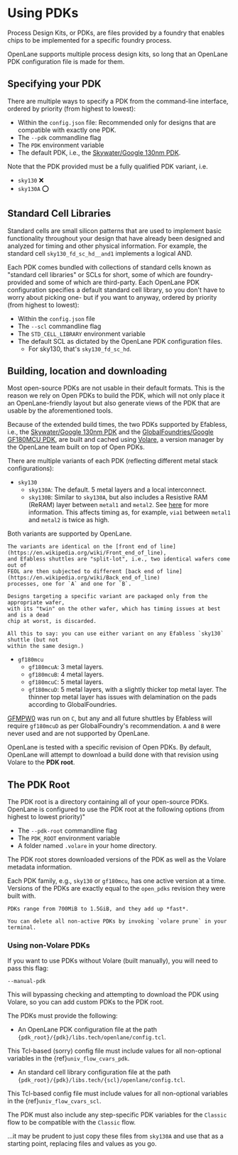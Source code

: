 # Using PDKs

Process Design Kits, or PDKs, are files provided by a foundry that enables chips
to be implemented for a specific foundry process.

OpenLane supports multiple process design kits, so long that an OpenLane PDK
configuration file is made for them.

## Specifying your PDK

There are multiple ways to specify a PDK from the command-line interface,
ordered by priority (from highest to lowest):

* Within the `config.json` file: Recommended only for designs that are compatible
  with exactly one PDK.
* The `--pdk` commandline flag
* The `PDK` environment variable
* The default PDK, i.e., the [Skywater/Google 130nm PDK](https://github.com/google/skywater-pdk).

Note that the PDK provided must be a fully qualified PDK variant, i.e.
* `sky130`  ❌
* `sky130A` ⭕

## Standard Cell Libraries

Standard cells are small silicon patterns that are used to implement basic
functionality throughout your design that have already been designed and
analyzed for timing and other physical information. For example, the standard
cell `sky130_fd_sc_hd__and1` implements a logical AND.

Each PDK comes bundled with collections of standard cells known as "standard
cell libraries" or SCLs for short, some of which are foundry-provided and some
of which are third-party. Each OpenLane PDK configuration specifies a default
standard cell library, so you don't have to worry about picking one- but if you
want to anyway, ordered by priority (from highest to lowest):

* Within the `config.json` file
* The `--scl` commandline flag
* The `STD_CELL_LIBRARY` environment variable
* The default SCL as dictated by the OpenLane PDK configuration files.
    * For sky130, that's `sky130_fd_sc_hd`.

## Building, location and downloading

Most open-source PDKs are not usable in their default formats. This is the reason
we rely on Open PDKs to build the PDK, which will not only place it an OpenLane-friendly
layout but also generate views of the PDK that are usable by the aforementioned
tools.

Because of the extended build times, the two PDKs supported by Efabless, i.e., 
the [Skywater/Google 130nm PDK](https://github.com/google/skywater-pdk) and
the [GlobalFoundries/Google GF180MCU PDK](https://github.com/google/gf180mcu-pdk),
are built and cached using [Volare](https://github.com/efabless/volare), a version
manager by the OpenLane team built on top of Open PDKs.

There are multiple variants of each PDK (reflecting different metal stack
configurations):

* `sky130`
    * `sky130A`: The default. 5 metal layers and a local interconnect.
    * `sky130B`: Similar to `sky130A`, but also includes a Resistive RAM (ReRAM)
      layer between `metal1` and `metal2`. See [here](https://sky130-fd-pr-reram.readthedocs.io/en/latest/background.html) for more information. This affects timing as, for example,
      `via1` between `metal1` and `metal2` is twice as high.

Both variants are supported by OpenLane.

```{tip}
The variants are identical on the [front end of line](https://en.wikipedia.org/wiki/Front_end_of_line),
and Efabless shuttles are "split-lot", i.e., two identical wafers come out of
FEOL are then subjected to different [back end of line](https://en.wikipedia.org/wiki/Back_end_of_line)
processes, one for `A` and one for `B`.

Designs targeting a specific variant are packaged only from the appropriate wafer,
with its "twin" on the other wafer, which has timing issues at best and is a dead
chip at worst, is discarded.

All this to say: you can use either variant on any Efabless `sky130` shuttle (but not
within the same design.)
```

* `gf180mcu`
    * `gf180mcuA`: 3 metal layers.
    * `gf180mcuB`: 4 metal layers.
    * `gf180mcuC`: 5 metal layers.
    * `gf180mcuD`: 5 metal layers, with a slightly thicker top metal layer.
      The thinner top metal layer has issues with delamination on the pads
      according to GlobalFoundries.

[GFMPW0](https://platform.efabless.com/shuttles/GFMPW-0) was run on `C`,
but any and all future shuttles by Efabless will require `gf180mcuD` as per
GlobalFoundry's recommendation. `A` and `B` were never used and are not supported
by OpenLane.

OpenLane is tested with a specific revision of Open PDKs. By default, OpenLane
will attempt to download a build done with that revision using Volare to the **PDK root**.

## The PDK Root

The PDK root is a directory containing all of your open-source PDKs. OpenLane
is configured to use the PDK root at the following options (from highest to
lowest priority)"
* The `--pdk-root` commandline flag
* The `PDK_ROOT` environment variable
* A folder named `.volare` in your home directory.

The PDK root stores downloaded versions of the PDK as well as the Volare metadata
information.

Each PDK family, e.g., `sky130` or `gf180mcu`, has one active version at a time.
Versions of the PDKs are exactly equal to the `open_pdks` revision they were
built with.

```{tip}
PDKs range from 700MiB to 1.5GiB, and they add up *fast*.

You can delete all non-active PDKs by invoking `volare prune` in your terminal.
```

### Using non-Volare PDKs

If you want to use PDKs without Volare (built manually), you will need to pass
this flag:

`--manual-pdk`

This will bypassing checking and attempting to download the PDK using Volare, so
you can add custom PDKs to the PDK root.

The PDKs must provide the following:

* An OpenLane PDK configuration file at the path `{pdk_root}/{pdk}/libs.tech/openlane/config.tcl`.

This Tcl-based (sorry) config file must include values for all non-optional variables in the {ref}`univ_flow_cvars_pdk`.

* An standard cell library configuration file at the path `{pdk_root}/{pdk}/libs.tech/{scl}/openlane/config.tcl`.

This Tcl-based config file must include values for all non-optional variables in the {ref}`univ_flow_cvars_scl`.

The PDK must also include any step-specific PDK variables for the `Classic` flow
to be compatible with the `Classic` flow.

…it may be prudent to just copy these files from `sky130A` and use that as a
starting point, replacing files and values as you go.
